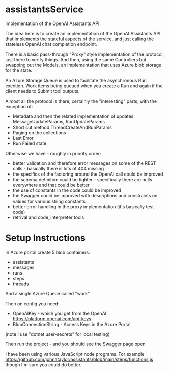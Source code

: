# assistantsService
Implementation of the OpenAI Assistants API.

The idea here is to create an implementation of the OpenAI Assistants API that implements the stateful aspects of the service, and just calling the stateless OpenAI chat completion endpoint.

There is a basic pass-through "Proxy" style implementation of the protocol, just there to verify things. And then, using the same Controllers but swapping out the Models, an implementation that uses Azure blob storage for the state.

An Azure Storage Queue is used to facilitate the asynchronous Run exection. Work items being queued when you create a Run and again if the client needs to Submit tool outputs.

Almost all the protocol is there, certainly the "interesting" parts, with the exception of:
- Metadata and then the related implementation of updates: MessageUpdateParams, RunUpdateParams
- Short cut method ThreadCreateAndRunParams
- Paging on the collections
- Last Error
- Run Failed state

Otherwise we have - roughly in priority order:
- better validation and therefore error messages on some of the REST calls - basically there is lots of 404 missing
- the specifics of the factoring around the OpenAI call could be improved 
- the schema definition could be tighter - specifically there are nulls everywhere and that could be better
- the use of constants in the code could be improved
- the Swagger could be improved with descriptions and constraints on values for various string constants
- better error handling in the proxy implementation (it's basically test code)
- retrival and code_interpreter tools

# Setup Instructions

In Azure portal create 5 blob containers:
- assistants
- messages
- runs
- steps
- threads

And a single Azure Queue called "work"

Then on config you need:
- OpenAIKey - which you get from the OpenAI https://platform.openai.com/api-keys
- BlobConnectionString - Access Keys in the Azure Portal

(note I use "dotnet user-secrets" for local testing)
  
Then run the project - and you should see the Swagger page open

I have been using various JavaScript node programs. For example https://github.com/johnataylor/assistants/blob/main/steps/functions.js though I'm sure you could do better.




  
